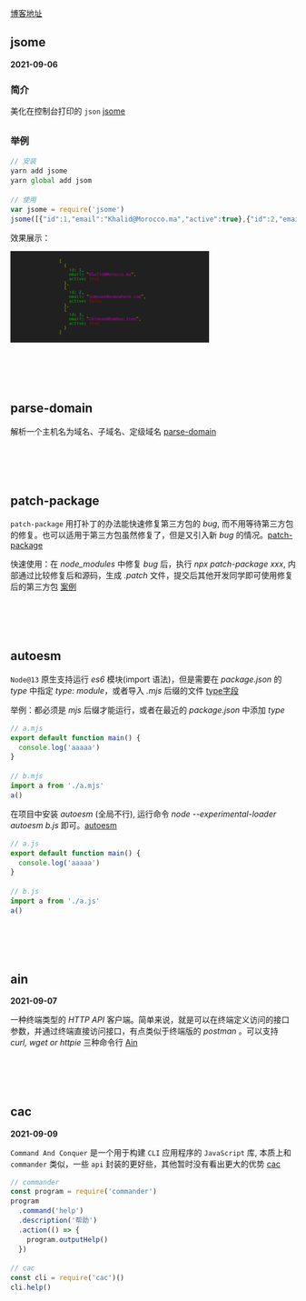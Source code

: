 [博客地址](https://myblog-janehuhuhu.vercel.app/)
## jsome
**2021-09-06**
### 简介
美化在控制台打印的 `json` [jsome](https://github.com/Javascipt/Jsome)
<div style='margin-top: 30px'></div>

### 举例
```js
// 安装
yarn add jsome
yarn global add jsom

// 使用
var jsome = require('jsome')
jsome([{"id":1,"email":"Khalid@Morocco.ma","active":true},{"id":2,"email":"Someone@somewhere.com","active":false},{"id":3,"email":"chinese@bamboo.tree","active":true}])
```
效果展示：

<img src='./imgs/jsome.png' width='350px'>

<div style='margin-top: 100px'></div>








## parse-domain
解析一个主机名为域名、子域名、定级域名 [parse-domain](https://github.com/peerigon/parse-domain)

<div style='margin-top: 100px'></div>







## patch-package
`patch-package` 用打补丁的办法能快速修复第三方包的 *bug*, 而不用等待第三方包的修复。也可以适用于第三方包虽然修复了，但是又引入新 *bug* 的情况。[patch-package](https://www.npmjs.com/package/patch-package)

快速使用：在 *node_modules* 中修复 *bug* 后，执行 *npx patch-package xxx*, 内部通过比较修复后和源码，生成 *.patch* 文件，提交后其他开发同学即可使用修复后的第三方包 [案例](https://juejin.cn/post/6962554654643191815)

<div style='margin-top: 100px'></div>







## autoesm
`Node@13` 原生支持运行 *es6* 模块(import 语法)，但是需要在 *package.json* 的 *type* 中指定 *type: module*，或者导入 *.mjs* 后缀的文件 [type字段](https://blog.csdn.net/huzhenv5/article/details/105232187)

举例：都必须是 *mjs* 后缀才能运行，或者在最近的 *package.json* 中添加 *type*
```js
// a.mjs
export default function main() {
  console.log('aaaaa')
}

// b.mjs
import a from './a.mjs'
a()
```

在项目中安装 *autoesm* (全局不行), 运行命令 *node --experimental-loader autoesm b.js* 即可。[autoesm](https://github.com/dy/autoesm)

```js 
// a.js
export default function main() {
  console.log('aaaaa')
}

// b.js
import a from './a.js'
a()
```
<div style='margin-top: 100px'></div>






## ain
**2021-09-07**

一种终端类型的 *HTTP API* 客户端。简单来说，就是可以在终端定义访问的接口参数，并通过终端直接访问接口，有点类似于终端版的 *postman* 。可以支持 *curl, wget or httpie* 三种命令行 [Ain](https://github.com/jonaslu/ain)
<div style='margin-top: 100px'></div>






## cac
**2021-09-09**

`Command And Conquer` 是一个用于构建 `CLI` 应用程序的 `JavaScript` 库, 本质上和 `commander` 类似，一些 `api` 封装的更好些，其他暂时没有看出更大的优势 [cac](https://github.com/cacjs/cac)

```js
// commander
const program = require('commander')
program
  .command('help')
  .description('帮助')
  .action(() => {
    program.outputHelp()
  })

// cac
const cli = require('cac')()
cli.help()
```



